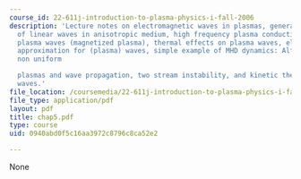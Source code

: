 ```yaml
---
course_id: 22-611j-introduction-to-plasma-physics-i-fall-2006
description: 'Lecture notes on electromagnetic waves in plasmas, general treatment
  of linear waves in anisotropic medium, high frequency plasma conductivity, cold
  plasma waves (magnetized plasma), thermal effects on plasma waves, electrostatic
  approximation for (plasma) waves, simple example of MHD dynamics: Alfven waves,
  non uniform

  plasmas and wave propagation, two stream instability, and kinetic theory of plasma
  waves.'
file_location: /coursemedia/22-611j-introduction-to-plasma-physics-i-fall-2006/0940abd0f5c16aa3972c8796c8ca52e2_chap5.pdf
file_type: application/pdf
layout: pdf
title: chap5.pdf
type: course
uid: 0940abd0f5c16aa3972c8796c8ca52e2

---
```

None